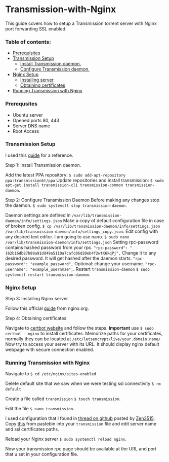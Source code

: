 # Transmission-with-Nginx
This guide covers how to setup a Transmission torrent server with Nginx port forwarding SSL enabled.
### Table of contents: 
- [Prerequisites](#prereq)
- [Transmission Setup](#tsetup)
	- [Install Transmission daemon.](#tinstall)
	- [Configure Transmission daemon.](#tconf)
- [Nginx Setup](#nsetup)
	- [Installing server](#ninstall)
	- [Obtaining certificates](#obcert)
- [Running Transmission with Nginx](#runtr)

### <a name="prereq"></a> Prerequsites

* Ubuntu server
* Opened ports 80, 443
* Server DNS name
* Root Access


### <a name="tsetup"></a> Transmission Setup
I used this [guide](https://help.ubuntu.com/community/TransmissionHowTo) for a reference.

Step 1: Install Transmission daemon. <a name="tinstall"></a>

Add the latest PPA repository: `$ sudo add-apt-repository ppa:transmissionbt/ppa`
Update repositories and install transmission: `$ sudo apt-get install transmission-cli transmission-common transmission-daemon`.

Step 2: Configure  Transmission Daemon<a name="tconf"></a>
Before making any changes stop the daemon. 
`$ sudo systemctl stop transmission-daemon`.

Daemon settings are defined in `/var/lib/transmission-daemon/info/settings.json`
Make a copy of default configuration file in case of broken config.
`$ cp /var/lib/transmission-daemon/info/settings.json /var/lib/transmission-daemon/info/settings_copy.json`.
Edit config with any desired text editor. I am going to use nano. `$ sudo nano /var/lib/transmission-daemon/info/settings.json`
Setting rpc-password contains hashed password from your rpc. `"rpc-password": "{62b16db87b89a91dd49a5110a7cafc06d20eb4f2wtK6kqPj",` Change it to any desired password. It will get hashed after the daemon starts.
``"rpc-password": "example_password",``
Optional: change your username.
`"rpc-username": "example_usernmae",`.
Restart `transmission-daemon`
`$ sudo systemctl restart transmission-daemon`.

### Nginx Setup <a name="nsetup"></a>
Step 3: Installing Nginx server <a name="nisntall"></a>

Follow this official [guide](#https://nginx.org/en/linux_packages.html) from nginx.org.

Step 4: Obtaining certificates <a name="obcert"></a>

Navigate to [certbot website](https://certbot.eff.org/instructions?ws=nginx&os=snap) and follow the steps. **Important** use `$ sudo certbot --nginx` to install certificates. Memorize paths for your certificates, normally they can be located at `/etc/letsencrypt/live/your.domain.name/`
Now try to access your server with its URL. It should display nginx default webpage with secure connection enabled.

### Running Transmission with Nginx<a name="runtr"></a>
Navigate to `$ cd /etc/nginx/sites-enabled`

Delete default site that we saw when we were testing ssl connectivity `$ rm default `.

Create a file called `transmission` `$ touch transmission`.

Edit the file `$ nano transmission`.

I used configuration that I found in [thread on github](#https://gist.github.com/Belphemur/47f76c40defef0269615) posted by [Zen3515](#https://gist.github.com/Zen3515). Copy [this](#https://pastebin.com/htVrnpbD) from pastebin into your `transmission` file and edit server name and ssl certificates paths.

Reload your Nginx server `$ sudo systemctl reload nginx`.

Now your transmission rpc page should be available at the URL and port that u  set in your configuration file.
